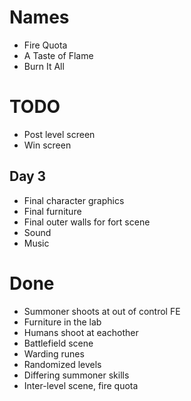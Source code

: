 # Names
- Fire Quota
- A Taste of Flame
- Burn It All

# TODO
- Post level screen
- Win screen

## Day 3
- Final character graphics
- Final furniture
- Final outer walls for fort scene
- Sound
- Music

# Done
- Summoner shoots at out of control FE
- Furniture in the lab
- Humans shoot at eachother
- Battlefield scene
- Warding runes
- Randomized levels
- Differing summoner skills
- Inter-level scene, fire quota